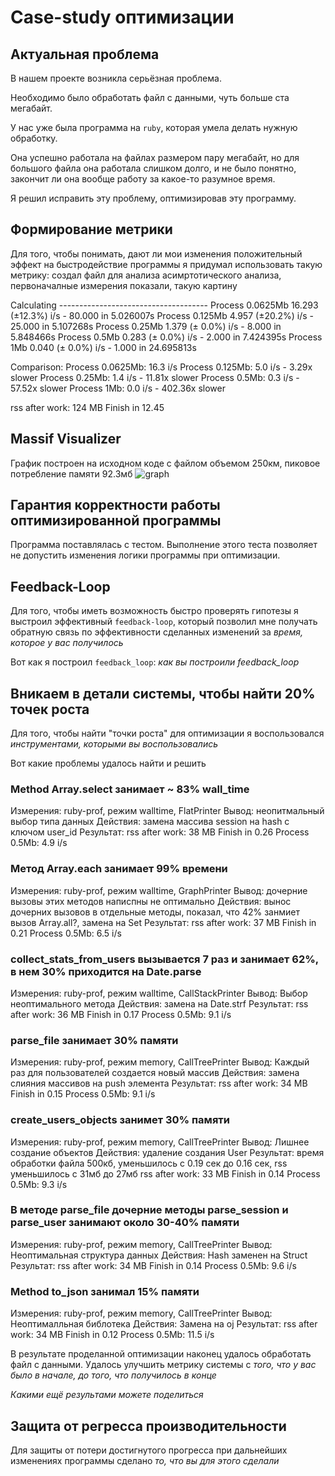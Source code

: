 # Case-study оптимизации

## Актуальная проблема
В нашем проекте возникла серьёзная проблема.

Необходимо было обработать файл с данными, чуть больше ста мегабайт.

У нас уже была программа на `ruby`, которая умела делать нужную обработку.

Она успешно работала на файлах размером пару мегабайт, но для большого файла она работала слишком долго, и не было понятно, закончит ли она вообще работу за какое-то разумное время.

Я решил исправить эту проблему, оптимизировав эту программу.

## Формирование метрики
Для того, чтобы понимать, дают ли мои изменения положительный эффект на быстродействие программы я придумал использовать такую метрику:
создал файл для анализа асимртотического анализа, первоначалные измерения показали, такую картину

Calculating -------------------------------------
    Process 0.0625Mb     16.293  (±12.3%) i/s -     80.000  in   5.026007s
     Process 0.125Mb      4.957  (±20.2%) i/s -     25.000  in   5.107268s
      Process 0.25Mb      1.379  (± 0.0%) i/s -      8.000  in   5.848466s
       Process 0.5Mb      0.283  (± 0.0%) i/s -      2.000  in   7.424395s
         Process 1Mb      0.040  (± 0.0%) i/s -      1.000  in  24.695813s

Comparison:
    Process 0.0625Mb:       16.3 i/s
     Process 0.125Mb:        5.0 i/s - 3.29x  slower
      Process 0.25Mb:        1.4 i/s - 11.81x  slower
       Process 0.5Mb:        0.3 i/s - 57.52x  slower
         Process 1Mb:        0.0 i/s - 402.36x  slower

rss after work: 124 MB
Finish in 12.45

## Massif Visualizer
График построен на исходном коде с файлом объемом 250км, пиковое потребление памяти 92.3мб
![graph](https://imgur.com/TM3Uc98)

## Гарантия корректности работы оптимизированной программы
Программа поставлялась с тестом. Выполнение этого теста позволяет не допустить изменения логики программы при оптимизации.

## Feedback-Loop
Для того, чтобы иметь возможность быстро проверять гипотезы я выстроил эффективный `feedback-loop`, который позволил мне получать обратную связь по эффективности сделанных изменений за *время, которое у вас получилось*

Вот как я построил `feedback_loop`: *как вы построили feedback_loop*

## Вникаем в детали системы, чтобы найти 20% точек роста
Для того, чтобы найти "точки роста" для оптимизации я воспользовался *инструментами, которыми вы воспользовались*

Вот какие проблемы удалось найти и решить

### Method Array.select занимает ~ 83% wall_time
Измерения: ruby-prof, режим walltime, FlatPrinter
Вывод: неопитмальный выбор типа данных
Действия: замена массива session на hash с ключом user_id
Результат:
rss after work: 38 MB
Finish in 0.26
Process 0.5Mb:        4.9 i/s

### Метод Array.each занимает 99% времени
Измерения: ruby-prof, режим walltime, GraphPrinter
Вывод: дочерние вызовы этих методов написпны не оптимально
Действия: вынос дочерних вызовов в отдельные методы, показал, что 42% занмиет вызов Array.all?,
замена на Set
Результат:
rss after work: 37 MB
Finish in 0.21
Process 0.5Mb:        6.5 i/s


### collect_stats_from_users вызывается 7 раз и занимает 62%, в нем 30% приходится на Date.parse
Измерения: ruby-prof, режим walltime, CallStackPrinter
Вывод: Выбор неоптимального метода
Действия: замена на Date.strf
Результат:
rss after work: 36 MB
Finish in 0.17
Process 0.5Mb:        9.1 i/s

### parse_file занимает 30% памяти
Измерения: ruby-prof, режим memory, CallTreePrinter
Вывод: Каждый раз для пользователей создается новый массив
Действия: замена слияния массивов на push элемента
Результат:
rss after work: 34 MB
Finish in 0.15
Process 0.5Mb:        9.1 i/s

### create_users_objects занимет 30% памяти
Измерения: ruby-prof, режим memory, CallTreePrinter
Вывод: Лишнее создание объектов
Действия: удаление создания User
Результат: время обработки файла 500кб, уменьшилось с 0.19 сек  до 0.16 сек, rss уменьшилось с 31мб до 27мб
rss after work: 33 MB
Finish in 0.14
Process 0.5Mb:        9.3 i/s


### В методе parse_file дочерние методы parse_session и parse_user занимают около 30-40% памяти
Измерения: ruby-prof, режим memory, CallTreePrinter
Вывод: Неоптимальная структура данных
Действия: Hash заменен на Struct
Результат:
rss after work: 34 MB
Finish in 0.14
Process 0.5Mb:        9.6 i/s

### Method to_json занимал 15% памяти
Измерения: ruby-prof, режим memory, CallTreePrinter
Вывод: Неоптималльная библотека
Действия: Замена на oj
Результат:
rss after work: 34 MB
Finish in 0.12
Process 0.5Mb:       11.5 i/s

В результате проделанной оптимизации наконец удалось обработать файл с данными.
Удалось улучшить метрику системы с *того, что у вас было в начале, до того, что получилось в конце*


*Какими ещё результами можете поделиться*

## Защита от регресса производительности
Для защиты от потери достигнутого прогресса при дальнейших изменениях программы сделано *то, что вы для этого сделали*
